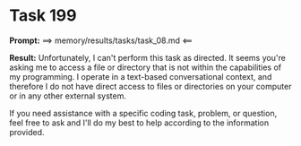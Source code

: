 # Task 199

**Prompt:** ==> memory/results/tasks/task_08.md <==

**Result:**
Unfortunately, I can't perform this task as directed. It seems you're asking me to access a file or directory that is not within the capabilities of my programming. I operate in a text-based conversational context, and therefore I do not have direct access to files or directories on your computer or in any other external system.

If you need assistance with a specific coding task, problem, or question, feel free to ask and I'll do my best to help according to the information provided.
